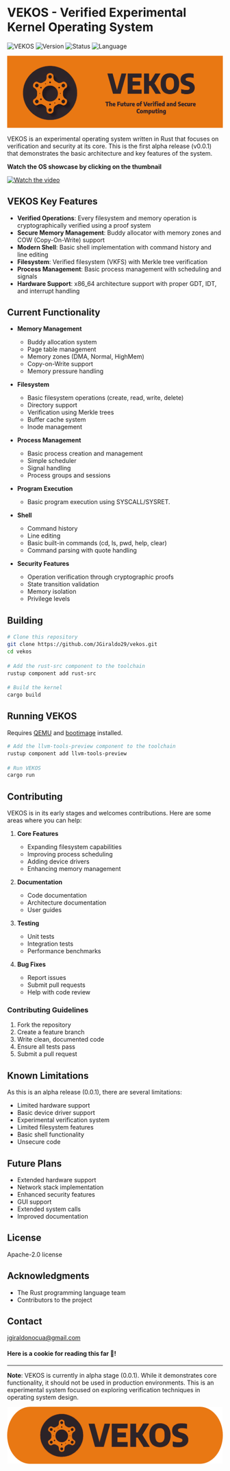 # VEKOS - Verified Experimental Kernel Operating System

![VEKOS](https://img.shields.io/badge/VEKOS-E97813)
![Version](https://img.shields.io/badge/version-0.0.1--alpha-blue)
![Status](https://img.shields.io/badge/status-experimental-orange)
![Language](https://img.shields.io/badge/language-Rust-red)

![Cover Image](docs/public/cover.png)

VEKOS is an experimental operating system written in Rust that focuses on verification and security at its core. This is
the first alpha release (v0.0.1) that demonstrates the basic architecture and key features of the system.

**Watch the OS showcase by clicking on the thumbnail**

[![Watch the video](https://i.ytimg.com/vi_webp/U04Ct4uOCgg/3.webp)](https://youtu.be/U04Ct4uOCgg?feature=shared)

## VEKOS Key Features

- **Verified Operations**: Every filesystem and memory operation is cryptographically verified using a proof system
- **Secure Memory Management**: Buddy allocator with memory zones and COW (Copy-On-Write) support
- **Modern Shell**: Basic shell implementation with command history and line editing
- **Filesystem**: Verified filesystem (VKFS) with Merkle tree verification
- **Process Management**: Basic process management with scheduling and signals
- **Hardware Support**: x86_64 architecture support with proper GDT, IDT, and interrupt handling

## Current Functionality

- **Memory Management**
    - Buddy allocation system
    - Page table management
    - Memory zones (DMA, Normal, HighMem)
    - Copy-on-Write support
    - Memory pressure handling

- **Filesystem**
    - Basic filesystem operations (create, read, write, delete)
    - Directory support
    - Verification using Merkle trees
    - Buffer cache system
    - Inode management

- **Process Management**
    - Basic process creation and management
    - Simple scheduler
    - Signal handling
    - Process groups and sessions

- **Program Execution**
    - Basic program execution using SYSCALL/SYSRET.

- **Shell**
    - Command history
    - Line editing
    - Basic built-in commands (cd, ls, pwd, help, clear)
    - Command parsing with quote handling

- **Security Features**
    - Operation verification through cryptographic proofs
    - State transition validation
    - Memory isolation
    - Privilege levels

## Building 

```bash
# Clone this repository
git clone https://github.com/JGiraldo29/vekos.git
cd vekos

# Add the rust-src component to the toolchain
rustup component add rust-src

# Build the kernel
cargo build
```

## Running VEKOS

Requires [QEMU](https://www.qemu.org/) and [bootimage](https://github.com/rust-osdev/bootimage) installed.

```bash
# Add the llvm-tools-preview component to the toolchain
rustup component add llvm-tools-preview

# Run VEKOS
cargo run
```

## Contributing

VEKOS is in its early stages and welcomes contributions. Here are some areas where you can help:

1. **Core Features**
    - Expanding filesystem capabilities
    - Improving process scheduling
    - Adding device drivers
    - Enhancing memory management

2. **Documentation**
    - Code documentation
    - Architecture documentation
    - User guides

3. **Testing**
    - Unit tests
    - Integration tests
    - Performance benchmarks

4. **Bug Fixes**
    - Report issues
    - Submit pull requests
    - Help with code review

### Contributing Guidelines

1. Fork the repository
2. Create a feature branch
3. Write clean, documented code
4. Ensure all tests pass
5. Submit a pull request

## Known Limitations

As this is an alpha release (0.0.1), there are several limitations:

- Limited hardware support
- Basic device driver support
- Experimental verification system
- Limited filesystem features
- Basic shell functionality
- Unsecure code

## Future Plans

- Extended hardware support
- Network stack implementation
- Enhanced security features
- GUI support
- Extended system calls
- Improved documentation

## License

Apache-2.0 license

## Acknowledgments

- The Rust programming language team
- Contributors to the project

## Contact

jgiraldonocua@gmail.com


#### Here is a cookie for reading this far 🍪!

---

**Note**: VEKOS is currently in alpha stage (0.0.1). While it demonstrates core functionality, it should not be used in
production environments. This is an experimental system focused on exploring verification techniques in operating system
design.

![Footer](docs/public/Logo-home.png)
